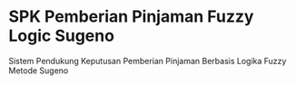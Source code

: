 # SPK Pemberian Pinjaman Fuzzy Logic Sugeno

Sistem Pendukung Keputusan Pemberian Pinjaman
Berbasis Logika Fuzzy Metode Sugeno
